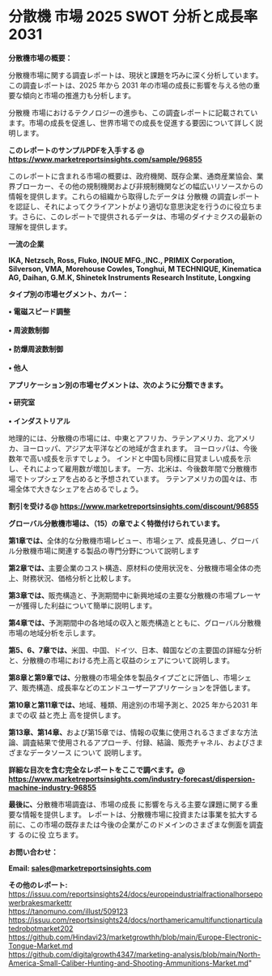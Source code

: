 # 分散機 市場 2025 SWOT 分析と成長率 2031

<strong><b>分散機市場の概要：</b></strong>

分散機市場に関する調査レポートは、現状と課題を巧みに深く分析しています。この調査レポートは、2025 年から 2031 年の市場の成長に影響を与える他の重要な傾向と市場の推進力も分析します。

分散機 市場におけるテクノロジーの進歩も、この調査レポートに記載されています。市場の成長を促進し、世界市場での成長を促進する要因について詳しく説明します。

<strong>このレポートのサンプルPDFを入手する @ <a href=https://www.marketreportsinsights.com/sample/96855>https://www.marketreportsinsights.com/sample/96855</a></strong>

このレポートに含まれる市場の概要は、政府機関、既存企業、通商産業協会、業界ブローカー、その他の規制機関および非規制機関などの幅広いリソースからの情報を提供します。これらの組織から取得したデータは 分散機 の調査レポートを認証し、それによってクライアントがより適切な意思決定を行うのに役立ちます。さらに、このレポートで提供されるデータは、市場のダイナミクスの最新の理解を提供します。

<strong>一流の企業</strong>

<strong><b>IKA, Netzsch, Ross, Fluko, INOUE MFG.,INC., PRIMIX Corporation, Silverson, VMA, Morehouse Cowles, Tonghui, M TECHNIQUE, Kinematica AG, Daihan, G.M.K, Shinetek Instruments Research Institute, Longxing</b></strong>

<strong><b>タイプ別の市場セグメント、カバー：</b></strong>

<strong>• 電磁スピード調整<br><br>• 周波数制御<br><br>• 防爆周波数制御<br><br>• 他人</strong>

<strong><b>アプリケーション別の市場セグメントは、次のように分類できます。</b></strong>

<strong>• 研究室<br><br>• インダストリアル</strong>

 地理的には、分散機の市場には、中東とアフリカ、ラテンアメリカ、北アメリカ、ヨーロッパ、アジア太平洋などの地域が含まれます。 ヨーロッパは、今後数年で高い成長を示すでしょう。 インドと中国も同様に目覚ましい成長を示し、それによって雇用数が増加します。 一方、北米は、今後数年間で分散機市場でトップシェアを占めると予想されています。 ラテンアメリカの国々は、市場全体で大きなシェアを占めるでしょう。

<strong>割引を受ける@ <a href=https://www.marketreportsinsights.com/discount/96855>https://www.marketreportsinsights.com/discount/96855</a></strong>

<strong><b>グローバル分散機市場は、（15）の章でよく特徴付けられています。</b></strong>

<strong><b>第</b></strong><strong><b>1章では、</b></strong>全体的な分散機市場レビュー、市場シェア、成長見通し、グローバル分散機市場に関連する製品の専門分野について説明します

<strong><b>第2章では、</b></strong>主要企業のコスト構造、原材料の使用状況を、分散機市場全体の売上、財務状況、価格分析と比較します。

<strong><b>第3章では、</b></strong>販売構造と、予測期間中に新興地域の主要な分散機の市場プレーヤーが獲得した利益について簡単に説明します。

<strong><b>第4章では、</b></strong>予測期間中の各地域の収入と販売構造とともに、グローバル分散機市場の地域分析を示します。

<strong><b>第5、6、7章では、</b></strong>米国、中国、ドイツ、日本、韓国などの主要国の詳細な分析と、分散機の市場における売上高と収益のシェアについて説明します。

<strong><b>第8章と第9章では、</b></strong>分散機の市場全体を製品タイプごとに評価し、市場シェア、販売構造、成長率などのエンドユーザーアプリケーションを評価します。

<strong><b>第10章と第11章では、</b></strong>地域、種類、用途別の市場予測と、2025 年から2031 年までの収 益と売上 高を提供します。

<strong><b>第13章、第14章、</b></strong>および第15章では、情報の収集に使用されるさまざまな方法論、調査結果で使用されるアプローチ、付録、結論、販売チャネル、およびさまざまなデータソース について 説明します。

<strong>詳細な目次を含む完全なレポートをここで調べます。@ <a href=https://www.marketreportsinsights.com/industry-forecast/dispersion-machine-industry-96855>https://www.marketreportsinsights.com/industry-forecast/dispersion-machine-industry-96855</a></strong>

<strong><b>最後に、</b></strong>分散機市場調査は、市場の成長 に影響を</a>与える主要な課題に関する重要な情報を提供します。 レポートは、分散機市場に投資または事業を拡大する前に、この市場の既存または今後の企業がこのドメインのさまざまな側面を調査す るのに役 立ちます。

<strong><b>お問い合わせ：</b></strong>

<strong>Email: </strong><a href=mailto:sales@marketreportsinsights.com><strong>sales@marketreportsinsights.com</strong></a>

<strong>その他のレポート:</strong>
<br>
<a href=https://issuu.com/reportsinsights24/docs/europeindustrialfractionalhorsepowerbrakesmarkettr>https://issuu.com/reportsinsights24/docs/europeindustrialfractionalhorsepowerbrakesmarkettr</a>
<br>
<a href=https://tanomuno.com/illust/509123>https://tanomuno.com/illust/509123</a>
<br>
<a href=https://issuu.com/reportsinsights24/docs/northamericamultifunctionarticulatedrobotmarket202>https://issuu.com/reportsinsights24/docs/northamericamultifunctionarticulatedrobotmarket202</a>
<br>
<a href=https://github.com/Hindavi23/marketgrowthh/blob/main/Europe-Electronic-Tongue-Market.md>https://github.com/Hindavi23/marketgrowthh/blob/main/Europe-Electronic-Tongue-Market.md</a>
<br>
<a href=https://github.com/digitalgrowth4347/marketing-analysis/blob/main/North-America-Small-Caliber-Hunting-and-Shooting-Ammunitions-Market.md>https://github.com/digitalgrowth4347/marketing-analysis/blob/main/North-America-Small-Caliber-Hunting-and-Shooting-Ammunitions-Market.md</a>"
